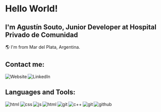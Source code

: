 # Hello World!

## I'm Agustín Souto, Junior Developer at Hospital Privado de Comunidad

🌎 I'm from Mar del Plata, Argentina.

## Contact me:

[<img src="https://icon-icons.com/icons2/1148/PNG/32/1486503783-bag-briefcase-business-case-job-portfolio-suitcase_81278.png" alt="Website" target="_blank" align="left" />][website]
[<img src="https://icon-icons.com/icons2/805/PNG/32/linkedin_icon-icons.com_65929.png" alt="LinkedIn" target="_blank" align="left" />][linkedin]


<br />

## Languages and Tools:

<img src="https://icon-icons.com/icons2/2107/PNG/32/file_type_html_icon_130541.png" alt="html" align="left" />
<img src="https://icon-icons.com/icons2/2107/PNG/32/file_type_css_icon_130661.png" alt="css" align="left" />
<img src="https://icon-icons.com/icons2/2108/PNG/32/javascript_icon_130900.png" alt="js" align="left" />
<img src="https://icon-icons.com/icons2/2415/PNG/32/react_original_logo_icon_146374.png" alt="html" align="left" />
<img src="https://icon-icons.com/icons2/2107/PNG/32/file_type_vue_icon_130078.png" alt="git" align="left" />
<img src="https://icon-icons.com/icons2/2107/PNG/32/file_type_cpp_icon_130670.png" alt="c++" align="left" />
<img src="https://icon-icons.com/icons2/2107/PNG/32/file_type_git_icon_130581.png" alt="git" align="left" />
<img src="https://icon-icons.com/icons2/836/PNG/32/Github_icon-icons.com_66788.png" alt="github" align="left" />

<br/>


[website]: https://souto751.github.io/portfolio/
[linkedin]: https://linkedin.com/in/souto751
